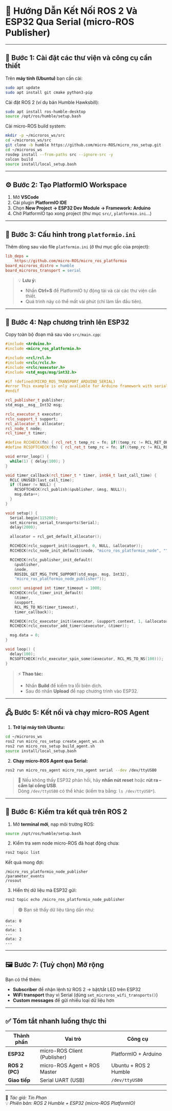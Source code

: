 # 🚀 Hướng Dẫn Kết Nối ROS 2 Và ESP32 Qua Serial (micro-ROS Publisher)

---

## 🧩 Bước 1: Cài đặt các thư viện và công cụ cần thiết

Trên **máy tính (Ubuntu)** bạn cần cài:

```bash
sudo apt update
sudo apt install git cmake python3-pip
```

Cài đặt ROS 2 (ví dụ bản Humble Hawksbill):

```bash
sudo apt install ros-humble-desktop
source /opt/ros/humble/setup.bash
```

Cài micro-ROS build system:

```bash
mkdir -p ~/microros_ws/src
cd ~/microros_ws/src
git clone -b humble https://github.com/micro-ROS/micro_ros_setup.git
cd ~/microros_ws
rosdep install --from-paths src --ignore-src -y
colcon build
source install/local_setup.bash
```

---

## ⚙️ Bước 2: Tạo PlatformIO Workspace

1. Mở **VSCode**
2. Cài plugin **PlatformIO IDE**
3. Chọn **New Project → ESP32 Dev Module → Framework: Arduino**
4. Chờ PlatformIO tạo xong project (thư mục `src/`, `platformio.ini`…)

---

## 🧾 Bước 3: Cấu hình trong `platformio.ini`

Thêm dòng sau vào file `platformio.ini` (ở thư mục gốc của project):

```ini
lib_deps =
    https://github.com/micro-ROS/micro_ros_platformio
board_microros_distro = humble
board_microros_transport = serial
```

> 💡 **Lưu ý:**  
> - Nhấn **Ctrl+S** để PlatformIO tự động tải và cài các thư viện cần thiết.  
> - Quá trình này có thể mất vài phút (chỉ làm lần đầu tiên).

---

## 🧠 Bước 4: Nạp chương trình lên ESP32

Copy toàn bộ đoạn mã sau vào `src/main.cpp`:

```cpp
#include <Arduino.h>
#include <micro_ros_platformio.h>

#include <rcl/rcl.h>
#include <rclc/rclc.h>
#include <rclc/executor.h>
#include <std_msgs/msg/int32.h>

#if !defined(MICRO_ROS_TRANSPORT_ARDUINO_SERIAL)
#error This example is only avaliable for Arduino framework with serial transport.
#endif

rcl_publisher_t publisher;
std_msgs__msg__Int32 msg;

rclc_executor_t executor;
rclc_support_t support;
rcl_allocator_t allocator;
rcl_node_t node;
rcl_timer_t timer;

#define RCCHECK(fn) { rcl_ret_t temp_rc = fn; if((temp_rc != RCL_RET_OK)){error_loop();}}
#define RCSOFTCHECK(fn) { rcl_ret_t temp_rc = fn; if((temp_rc != RCL_RET_OK)){}}

void error_loop() {
  while(1) { delay(100); }
}

void timer_callback(rcl_timer_t * timer, int64_t last_call_time) {
  RCLC_UNUSED(last_call_time);
  if (timer != NULL) {
    RCSOFTCHECK(rcl_publish(&publisher, &msg, NULL));
    msg.data++;
  }
}

void setup() {
  Serial.begin(115200);
  set_microros_serial_transports(Serial);
  delay(2000);

  allocator = rcl_get_default_allocator();

  RCCHECK(rclc_support_init(&support, 0, NULL, &allocator));
  RCCHECK(rclc_node_init_default(&node, "micro_ros_platformio_node", "", &support));

  RCCHECK(rclc_publisher_init_default(
    &publisher,
    &node,
    ROSIDL_GET_MSG_TYPE_SUPPORT(std_msgs, msg, Int32),
    "micro_ros_platformio_node_publisher"));

  const unsigned int timer_timeout = 1000;
  RCCHECK(rclc_timer_init_default(
    &timer,
    &support,
    RCL_MS_TO_NS(timer_timeout),
    timer_callback));

  RCCHECK(rclc_executor_init(&executor, &support.context, 1, &allocator));
  RCCHECK(rclc_executor_add_timer(&executor, &timer));

  msg.data = 0;
}

void loop() {
  delay(100);
  RCSOFTCHECK(rclc_executor_spin_some(&executor, RCL_MS_TO_NS(100)));
}
```

> ⚡ **Thao tác:**  
> - Nhấn **Build** để kiểm tra lỗi biên dịch.  
> - Sau đó nhấn **Upload** để nạp chương trình vào ESP32.

---

## 🖧 Bước 5: Kết nối và chạy micro-ROS Agent

1. **Trở lại máy tính Ubuntu:**

```bash
cd ~/microros_ws
ros2 run micro_ros_setup create_agent_ws.sh
ros2 run micro_ros_setup build_agent.sh
source install/local_setup.bash
```

2. **Chạy micro-ROS Agent qua Serial:**

```bash
ros2 run micro_ros_agent micro_ros_agent serial --dev /dev/ttyUSB0
```

> 🔁 Nếu không thấy ESP32 phản hồi, hãy **nhấn nút reset** hoặc **rút ra – cắm lại cổng USB**.  
> Dòng `/dev/ttyUSB0` có thể khác (kiểm tra bằng: `ls /dev/ttyUSB*`).

---

## 🧩 Bước 6: Kiểm tra kết quả trên ROS 2

1. Mở **terminal mới**, nạp môi trường ROS:

```bash
source /opt/ros/humble/setup.bash
```

2. Kiểm tra xem node micro-ROS đã hoạt động chưa:

```bash
ros2 topic list
```

Kết quả mong đợi:

```
/micro_ros_platformio_node_publisher
/parameter_events
/rosout
```

3. Hiển thị dữ liệu mà ESP32 gửi:

```bash
ros2 topic echo /micro_ros_platformio_node_publisher
```

> 🟢 Bạn sẽ thấy dữ liệu tăng dần như:

```
data: 0
---
data: 1
---
data: 2
---
```

---

## 🖼️ Bước 7: (Tuỳ chọn) Mở rộng

Bạn có thể thêm:
- **Subscriber** để nhận lệnh từ ROS 2 → bật/tắt LED trên ESP32  
- **WiFi transport** thay vì Serial (dùng `set_microros_wifi_transports()`)  
- **Custom messages** để gửi nhiều loại dữ liệu hơn  

---

## ✅ Tóm tắt nhanh luồng thực thi

| Thành phần | Vai trò | Công cụ |
|-------------|----------|----------|
| **ESP32** | micro-ROS Client (Publisher) | PlatformIO + Arduino |
| **ROS 2 (PC)** | micro-ROS Agent + ROS Master | Ubuntu + ROS 2 Humble |
| **Giao tiếp** | Serial UART (USB) | `/dev/ttyUSB0` |

---

📘 *Tác giả: Tín Phan*  
💡 *Phiên bản: ROS 2 Humble + ESP32 (micro-ROS PlatformIO)*

